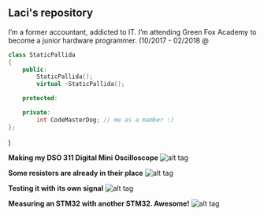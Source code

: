 ﻿
Laci's repository
-----------------

I’m a former accountant, addicted to IT. I’m attending Green Fox Academy to become a junior hardware programmer.  (10/2017 - 02/2018  @

```c++
class StaticPallida
{
    public:
        StaticPallida();
        virtual ~StaticPallida();

    protected:

    private:
        int CodeMasterDog; // me as a mamber :)
};
```
)

**Making my DSO 311 Digital Mini Oscilloscope**
![alt tag](https://github.com/greenfox-academy/CodeMasterDog/blob/master/DSO311%20LCD%20Mini%20Oscilloscope/01.JPG)

**Some resistors are already in their place**
![alt tag](https://raw.githubusercontent.com/greenfox-academy/CodeMasterDog/master/DSO311%20LCD%20Mini%20Oscilloscope/02.JPG)

**Testing it with its own signal**
![alt tag](https://raw.githubusercontent.com/greenfox-academy/CodeMasterDog/master/DSO311%20LCD%20Mini%20Oscilloscope/03.JPG)

**Measuring an STM32 with another STM32. Awesome!**
![alt tag](https://raw.githubusercontent.com/greenfox-academy/CodeMasterDog/master/DSO311%20LCD%20Mini%20Oscilloscope/04.JPG)
